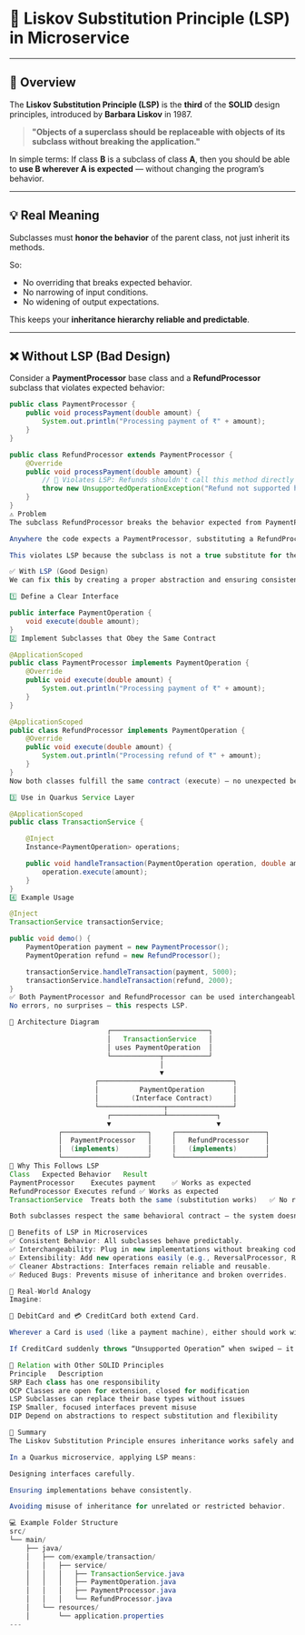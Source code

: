 # 🧩 Liskov Substitution Principle (LSP) in Microservice

---

## 📘 Overview

The **Liskov Substitution Principle (LSP)** is the **third** of the **SOLID** design principles, introduced by **Barbara Liskov** in 1987.

> **"Objects of a superclass should be replaceable with objects of its subclass without breaking the application."**

In simple terms:
If class **B** is a subclass of class **A**, then you should be able to **use B wherever A is expected** — without changing the program’s behavior.

---

## 💡 Real Meaning

Subclasses must **honor the behavior** of the parent class, not just inherit its methods.

So:
- No overriding that breaks expected behavior.
- No narrowing of input conditions.
- No widening of output expectations.

This keeps your **inheritance hierarchy reliable and predictable**.

---

## ❌ Without LSP (Bad Design)

Consider a **PaymentProcessor** base class and a **RefundProcessor** subclass that violates expected behavior:

```java
public class PaymentProcessor {
    public void processPayment(double amount) {
        System.out.println("Processing payment of ₹" + amount);
    }
}

public class RefundProcessor extends PaymentProcessor {
    @Override
    public void processPayment(double amount) {
        // 🚨 Violates LSP: Refunds shouldn't call this method directly
        throw new UnsupportedOperationException("Refund not supported here!");
    }
}
⚠️ Problem
The subclass RefundProcessor breaks the behavior expected from PaymentProcessor.

Anywhere the code expects a PaymentProcessor, substituting a RefundProcessor will cause runtime errors.

This violates LSP because the subclass is not a true substitute for the parent.

✅ With LSP (Good Design)
We can fix this by creating a proper abstraction and ensuring consistent behavior across all implementations.

1️⃣ Define a Clear Interface

public interface PaymentOperation {
    void execute(double amount);
}
2️⃣ Implement Subclasses that Obey the Same Contract

@ApplicationScoped
public class PaymentProcessor implements PaymentOperation {
    @Override
    public void execute(double amount) {
        System.out.println("Processing payment of ₹" + amount);
    }
}

@ApplicationScoped
public class RefundProcessor implements PaymentOperation {
    @Override
    public void execute(double amount) {
        System.out.println("Processing refund of ₹" + amount);
    }
}
Now both classes fulfill the same contract (execute) — no unexpected behavior.

3️⃣ Use in Quarkus Service Layer

@ApplicationScoped
public class TransactionService {

    @Inject
    Instance<PaymentOperation> operations;

    public void handleTransaction(PaymentOperation operation, double amount) {
        operation.execute(amount);
    }
}
4️⃣ Example Usage

@Inject
TransactionService transactionService;

public void demo() {
    PaymentOperation payment = new PaymentProcessor();
    PaymentOperation refund = new RefundProcessor();

    transactionService.handleTransaction(payment, 5000);
    transactionService.handleTransaction(refund, 2000);
}
✅ Both PaymentProcessor and RefundProcessor can be used interchangeably.
No errors, no surprises — this respects LSP.

🧱 Architecture Diagram
                        ┌────────────────────────┐
                        │   TransactionService   │
                        │ uses PaymentOperation  │
                        └────────────┬───────────┘
                                     │
                                     ▼
                     ┌─────────────────────────────────┐
                     │          PaymentOperation       │
                     │        (Interface Contract)     │
                     └────────────────┬────────────────┘
                        ┌─────────────┴────────────┐
                        ▼                          ▼
            ┌─────────────────────┐     ┌──────────────────────┐
            │  PaymentProcessor   │     │   RefundProcessor    │
            │  (implements)       │     │   (implements)       │
            └─────────────────────┘     └──────────────────────┘
🧠 Why This Follows LSP
Class	Expected Behavior	Result
PaymentProcessor	Executes payment	✅ Works as expected
RefundProcessor	Executes refund	✅ Works as expected
TransactionService	Treats both the same (substitution works)	✅ No runtime issue

Both subclasses respect the same behavioral contract — the system doesn’t care which one it uses.

🚀 Benefits of LSP in Microservices
✅ Consistent Behavior: All subclasses behave predictably.
✅ Interchangeability: Plug in new implementations without breaking code.
✅ Extensibility: Add new operations easily (e.g., ReversalProcessor, ReconciliationProcessor).
✅ Cleaner Abstractions: Interfaces remain reliable and reusable.
✅ Reduced Bugs: Prevents misuse of inheritance and broken overrides.

🧩 Real-World Analogy
Imagine:

🏦 DebitCard and 💳 CreditCard both extend Card.

Wherever a Card is used (like a payment machine), either should work without error.

If CreditCard suddenly throws “Unsupported Operation” when swiped — it breaks LSP.

🔗 Relation with Other SOLID Principles
Principle	Description
SRP	Each class has one responsibility
OCP	Classes are open for extension, closed for modification
LSP	Subclasses can replace their base types without issues
ISP	Smaller, focused interfaces prevent misuse
DIP	Depend on abstractions to respect substitution and flexibility

🏁 Summary
The Liskov Substitution Principle ensures inheritance works safely and behavior remains consistent across subclasses.

In a Quarkus microservice, applying LSP means:

Designing interfaces carefully.

Ensuring implementations behave consistently.

Avoiding misuse of inheritance for unrelated or restricted behavior.

💻 Example Folder Structure
src/
└── main/
    ├── java/
    │   ├── com/example/transaction/
    │   │   ├── service/
    │   │   │   ├── TransactionService.java
    │   │   │   ├── PaymentOperation.java
    │   │   │   ├── PaymentProcessor.java
    │   │   │   └── RefundProcessor.java
    │   └── resources/
    │       └── application.properties
---